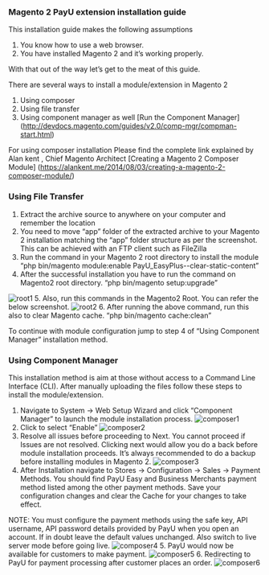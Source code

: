 ### Magento 2 PayU extension installation guide ###

This installation guide makes the following assumptions

1. You know how to use a web browser.
2. You have installed Magento 2 and it’s working properly.

With that out of the way let’s get to the meat of this guide.

There are several ways to install a module/extension in Magento 2

1. Using composer
2. Using file transfer
3. Using component manager as well [Run the Component Manager] (http://devdocs.magento.com/guides/v2.0/comp-mgr/compman-start.html)

For using composer installation Please find the complete link explained by Alan kent , Chief Magento Architect [Creating a Magento 2 Composer Module] (https://alankent.me/2014/08/03/creating-a-magento-2-composer-module/)

### Using File Transfer ###

1. Extract the archive source to anywhere on your computer and remember the location
2. You need to move “app” folder of the extracted archive to your Magento 2 installation matching the “app” folder structure as per the screenshot. This can be achieved with an FTP client such as FileZilla
3. Run the command in your Magento 2 root directory to install the module “php bin/magento module:enable PayU_EasyPlus--clear-static-content”
4. After the successful installation you have to run the command on Magento2 root directory. “php bin/magento setup:upgrade”

![root1](https://cloud.githubusercontent.com/assets/5717025/15351203/6e689966-1cde-11e6-8c4b-2d3fd070e546.png)
5. Also, run this commands in the Magento2 Root. You can refer the below screenshot.
![root2](https://cloud.githubusercontent.com/assets/5717025/15351229/90c33138-1cde-11e6-9567-043855351528.png)
6. After running the above command, run this also to clear Magento cache.
“php bin/magento cache:clean”

To continue with module configuration jump to step 4 of “Using Component Manager” installation method.

### Using Component Manager ###

This installation method is aim at those without access to a Command Line Interface (CLI). After manually uploading the files follow these steps to install the module/extension.
1. Navigate to System -> Web Setup Wizard and click “Component Manager” to launch the module installation process.
![composer1](https://cloud.githubusercontent.com/assets/5717025/15351263/c539830e-1cde-11e6-897d-cbcfb4c84ed0.png)
2. Click to select “Enable”
![composer2](https://cloud.githubusercontent.com/assets/5717025/15351283/e3efb016-1cde-11e6-96fc-ab17ea639668.png)
3. Resolve all issues before proceeding to Next. You cannot proceed if Issues are not resolved. Clicking next would allow you do a back before module installation proceeds. It’s always recommended to do a backup before installing modules in Magento 2.
![composer3](https://cloud.githubusercontent.com/assets/5717025/15351312/01ccb7f0-1cdf-11e6-92a7-7ec2c3b60981.png)
4. After Installation navigate to Stores -> Configuration -> Sales -> Payment Methods. You should find PayU Easy and Business Merchants payment method listed among the other payment methods. Save your configuration changes and clear the Cache for your changes to take effect.

NOTE: You must configure the payment methods using the safe key, API username, API password details provided by PayU when you open an account.
If in doubt leave the default values unchanged. Also switch to live server mode before going live.
![composer4](https://cloud.githubusercontent.com/assets/5717025/15351334/26d53c2a-1cdf-11e6-9769-24ff15b1119d.png)
5. PayU would now be available for customers to make payment.
![composer5](https://cloud.githubusercontent.com/assets/5717025/15351365/48152710-1cdf-11e6-9c68-8d8678f14797.png)
6. Redirecting to PayU for payment processing after customer places an order.
![composer6](https://cloud.githubusercontent.com/assets/5717025/15351410/7c3a2464-1cdf-11e6-8ce1-eb2b2ece206e.png)
